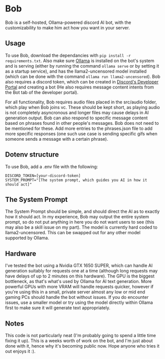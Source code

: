 # Bob
Bob is a self-hosted, Ollama-powered discord AI bot, with the customizability to make him act how you want in your server.

## Usage
To use Bob, download the dependancies with `pip install -r requirements.txt`. Also make sure [Ollama](https://github.com/ollama/ollama) is installed on the bot's system and is serving (either by running the command `ollama serve` or by setting it as a startup service), and has the llama2-uncensored model installed (which can be done with the command `ollama run llama2-uncensored`). Bob also requires a discord token, which can be created in [Discord's Developer Portal](https://discord.com/developers/applications) and creating a bot (He also requires message content intents from the Bot tab of the developer portal).

For all functionality, Bob requires audio files placed in the src/audio folder, which play when Bob joins vc. These should be kept short, as playing audio is not completely asyncronous and longer files may cause delays in AI generation output.
Bob can also respond to specific message content based on phrases found in other people's messages. Bob does not need to be mentioned for these. Add more entries to the phrases.json file to add more specific responses (one such use case is sending specific gifs when someone sends a message with a certain phrase).

## Dotenv structure
To use Bob, add a .env file with the following:
```
DISCORD_TOKEN=[your-discord-token]
SYSTEM_PROMPT="[The system prompt, which guides you AI in how it should act]"
```
## The System Prompt
The System Prompt should be simple, and should direct the AI as to exactly how it should act. In my experience, Bob may output the entire system prompt, so do not put anything in here you do not want users to see (this may also be a skill issue on my part).
The model is currently hard coded to llama2-uncensored. This can be swapped out for any other model supported by Ollama.

## Hardware
I've tested the bot using a Nvidia GTX 1650 SUPER, which can handle AI generation suitably for requests one at a time (although long requests may have delays of up to 2 minutes on this hardware). The GPU is the biggest bottleneck, as that's what's used by Ollama for AI text generation. More powerful GPUs with more VRAM will handle requests quicker, however if you're using this in a small, private server almost any low or mid end gaming PCs should handle the bot without issues. If you do encounter issues, use a smaller model or try using the model directly within Ollama first to make sure it will generate text appropriately.

## Notes
This code is not particularly neat (I'm probably going to spend a little time fixing it up). This is a weeks worth of work on the bot, and I'm just about done with it, hence why it's becoming public now. Hope anyone who tries it out enjoys it :).
